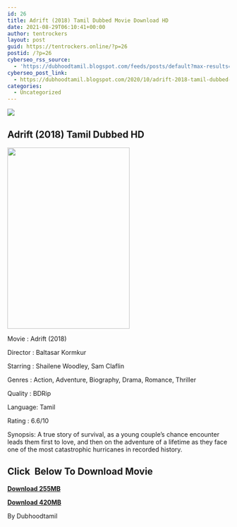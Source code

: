 ```yaml
---
id: 26
title: Adrift (2018) Tamil Dubbed Movie Download HD
date: 2021-08-29T06:10:41+00:00
author: tentrockers
layout: post
guid: https://tentrockers.online/?p=26
postid: /?p=26
cyberseo_rss_source:
  - 'https://dubhoodtamil.blogspot.com/feeds/posts/default?max-results=150&start-index=1'
cyberseo_post_link:
  - https://dubhoodtamil.blogspot.com/2020/10/adrift-2018-tamil-dubbed-movie-download.html
categories:
  - Uncategorized
---
```

<div class="media_block">
  <img src="https://1.bp.blogspot.com/-X3GiJAr9jcw/X5EP4wrAYVI/AAAAAAAACzY/k3h37ubEO-MdkcO9CDWMiY4X7ujat2zxgCNcBGAsYHQ/s72-w277-h411-c/MV5BMTkxMTI2MjE4OF5BMl5BanBnXkFtZTgwMjIyODQzNTM%2540._V1_.jpg" class="media_thumbnail" />
</div>

## Adrift (2018) Tamil Dubbed HD

<div class="separator">
  <a href="https://1.bp.blogspot.com/-X3GiJAr9jcw/X5EP4wrAYVI/AAAAAAAACzY/k3h37ubEO-MdkcO9CDWMiY4X7ujat2zxgCNcBGAsYHQ/s2048/MV5BMTkxMTI2MjE4OF5BMl5BanBnXkFtZTgwMjIyODQzNTM%2540._V1_.jpg" imageanchor="1"><img loading="lazy" border="0" data-original-height="2048" data-original-width="1382" height="411" src="https://1.bp.blogspot.com/-X3GiJAr9jcw/X5EP4wrAYVI/AAAAAAAACzY/k3h37ubEO-MdkcO9CDWMiY4X7ujat2zxgCNcBGAsYHQ/w277-h411/MV5BMTkxMTI2MjE4OF5BMl5BanBnXkFtZTgwMjIyODQzNTM%2540._V1_.jpg" width="277" /></a>
</div>

Movie	<span></span>:	<span></span>Adrift (2018)&nbsp;

Director	<span></span>:	<span></span>Baltasar Kormkur&nbsp;

Starring	<span></span>:	<span></span>Shailene Woodley, Sam Claflin&nbsp;

Genres	<span></span>:	<span></span>Action, Adventure, Biography, Drama, Romance, Thriller&nbsp;

Quality	<span></span>:	<span></span>BDRip&nbsp;

Language:	<span></span>Tamil&nbsp;

Rating	<span></span>:	<span></span>6.6/10&nbsp;

Synopsis: A true story of survival, as a young couple&#8217;s chance encounter leads them first to love, and then on the adventure of a lifetime as they face one of the most catastrophic hurricanes in recorded history.

## <span><b>Click&nbsp; Below To Download Movie</b></span>

<span><b><a href="https://oncehelp.com/adrift-1" target="_blank" rel="noopener">Download 255MB</a></b></span>

<span><b><a href="https://oncehelp.com/adrift-2" target="_blank" rel="noopener">Download 420MB</a></b></span>

By Dubhoodtamil